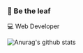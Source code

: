 ### 🍃 Be the leaf
💻 Web Developer

![Anurag's github stats](https://github-readme-stats.vercel.app/api?username=gabrieleandro)
<!--
[![Top Langs](https://github-readme-stats.vercel.app/api/top-langs/?username=gabrieleandro)](https://github.com/anuraghazra/github-readme-stats)
-->


<!--
**gabrieleandro/gabrieleandro** is a ✨ _special_ ✨ repository because its `README.md` (this file) appears on your GitHub profile.

Here are some ideas to get you started:

- 🔭 I’m currently working on ...
- 🌱 I’m currently learning ...
- 👯 I’m looking to collaborate on ...
- 🤔 I’m looking for help with ...
- 💬 Ask me about ...
- 📫 How to reach me: ...
- 😄 Pronouns: ...
- ⚡ Fun fact: ...
-->
